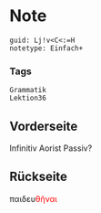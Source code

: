 # Note
```
guid: Lj!v<C<:=H
notetype: Einfach+
```

### Tags
```
Grammatik
Lektion36
```

## Vorderseite
Infinitiv Aorist Passiv?

## Rückseite
παιδευ<font color="#ff0000">θῆναι</font>
